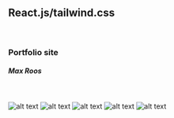 <h2>React.js/tailwind.css</h2> <br/>
<h3>Portfolio site</h3>
<h5>Max Roos</h5> <br/>

![alt text](https://cdn.discordapp.com/attachments/746464734664065175/1082282170313355344/image.png)
![alt text](https://cdn.discordapp.com/attachments/746464734664065175/1082282479030898718/image.png)
![alt text](https://cdn.discordapp.com/attachments/746464734664065175/1082282669381001286/image.png)
![alt text](https://cdn.discordapp.com/attachments/746464734664065175/1082283132553805824/image.png)
![alt text](https://cdn.discordapp.com/attachments/746464734664065175/1082283338590601316/image.png)


